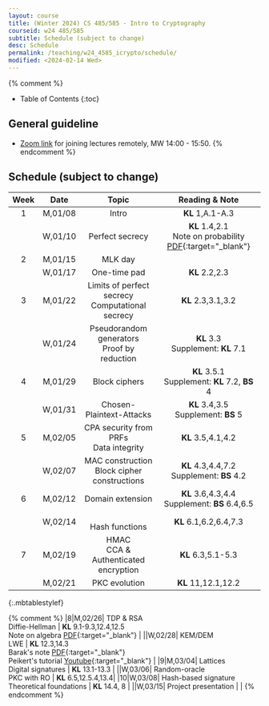 ```yaml
---
layout: course
title: (Winter 2024) CS 485/585 - Intro to Cryptography
courseid: w24 485/585
subtitle: Schedule (subject to change)
desc: Schedule
permalink: /teaching/w24_4585_icrypto/schedule/
modified: <2024-02-14 Wed> 
---
```


{% comment %}
* Table of Contents
{:toc}
## General guideline
* [Zoom link](https://pdx.zoom.us/j/87602032243?pwd=YnBYUENyaTBmUEN1cWFmN1VJaC9DUT09) for joining lectures remotely, MW 14:00 - 15:50. 
{% endcomment %}

## Schedule (subject to change)

| Week | Date  | Topic | Reading & Note |
|:-----:| :---------: |:----------:|:-----:|
|1| M,01/08| Intro | **KL** 1,A.1-A.3  |
| |W,01/10|  Perfect secrecy | **KL** 1.4,2.1 <br> Note on probability [PDF](http://theory.stanford.edu/~trevisan/cs276/notesprob.pdf){:target="_blank"}|
|2|M,01/15| MLK day| |
| |W,01/17| One-time pad | **KL** 2.2,2.3 | 
|3|M,01/22| Limits of perfect secrecy <br> Computational secrecy| **KL** 2.3,3.1,3.2 | 
| |W,01/24| Pseudorandom generators <br> Proof by reduction | **KL** 3.3 <br> Supplement: **KL** 7.1 |
|4|M,01/29| Block ciphers | **KL** 3.5.1 <br> Supplement: **KL** 7.2, **BS** 4 |
| |W,01/31| Chosen-Plaintext-Attacks | **KL** 3.4,3.5 <br> Supplement: **BS** 5 |
|5|M,02/05| CPA security from PRFs <br> Data integrity | **KL** 3.5,4.1,4.2 |
||W,02/07| MAC construction <br> Block cipher constructions | **KL** 4.3,4.4,7.2 <br> Supplement: **BS** 4.2 |
|6|M,02/12| Domain extension | **KL** 3.6,4.3,4.4 <br> Supplement: **BS** 6.4,6.5 | 
||W,02/14| <br> Hash functions | **KL** 6.1,6.2,6.4,7.3 |
|7|M,02/19| HMAC <br> CCA & Authenticated encryption | **KL** 6.3,5.1-5.3|
||M,02/21| PKC evolution |**KL** 11,12.1,12.2 |
{:.mbtablestylef}

{% comment %}
|8|M,02/26| TDP & RSA <br> Diffie-Hellman | **KL** 9.1-9.3,12.4,12.5 <br> Note on algebra [PDF](http://theory.stanford.edu/~trevisan/cs276/notesalgebra.pdf){:target="_blank"} |
||W,02/28| KEM/DEM <br> LWE | **KL** 12.3,14.3 <br> Barak's note [PDF](https://files.boazbarak.org/crypto/lec_12_lattices.pdf){:target="_blank"} <br> Peikert's tutorial [Youtube](https://youtu.be/K_fNK04yG4o){:target="_blank"} |
|9|M,03/04| Lattices <br> Digital signatures | **KL** 13.1-13.3 |
||W,03/06| Random-oracle <br> PKC with RO | **KL** 6.5,12.5.4,13.4|
|10|W,03/08| Hash-based signature <br> Theoretical foundations | **KL** 14.4, 8 |
||W,03/15| Project presentation | | 
{% endcomment %}



